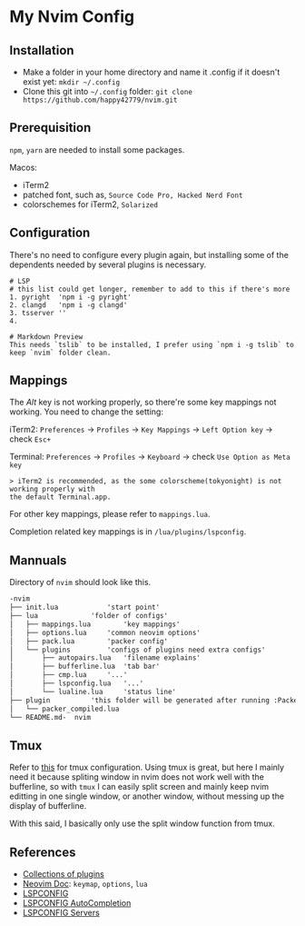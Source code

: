# My Nvim Config
## Installation
- Make a folder in your home directory and name it .config if it doesn't exist yet: `mkdir ~/.config`
- Clone this git into `~/.config` folder: 
	`git clone https://github.com/happy42779/nvim.git`

## Prerequisition
`npm`, `yarn` are needed to install some packages.

Macos: 
+ iTerm2
+ patched font, such as, `Source Code Pro, Hacked Nerd Font`
+ colorschemes for iTerm2, `Solarized`


## Configuration
There's no need to configure every plugin again, but installing some of the dependents needed by several plugins is necessary.
```
# LSP 
# this list could get longer, remember to add to this if there's more
1. pyright	'npm i -g pyright'
2. clangd	'npm i -g clangd'
3. tsserver ''
4. 

# Markdown Preview
This needs `tslib` to be installed, I prefer using `npm i -g tslib` to keep `nvim` folder clean.

```

## Mappings
The	*Alt* key is not working properly, so there're some key mappings not working. You need to change the setting: 

iTerm2: `Preferences` -> `Profiles` -> `Key Mappings` -> `Left Option key` -> check `Esc+`

Terminal: `Preferences` -> `Profiles` -> `Keyboard` -> check `Use Option as Meta key`

	> iTerm2 is recommended, as the some colorscheme(tokyonight) is not working properly with 
	the default Terminal.app.

For other key mappings, please refer to `mappings.lua`. 

Completion related key mappings is in `/lua/plugins/lspconfig`.
 

## Mannuals
Directory of `nvim` should look like this.
```md
-nvim
├── init.lua			'start point'
├── lua				'folder of configs'	
│   ├── mappings.lua		'key mappings'	
│   ├── options.lua		'common neovim options'	
│   ├── pack.lua		'packer config'
│   └── plugins			'configs of plugins need extra configs'
│       ├── autopairs.lua	'filename explains'
│       ├── bufferline.lua	'tab bar'
│       ├── cmp.lua		'...'
│       ├── lspconfig.lua	'...'
│       └── lualine.lua		'status line'	
├── plugin			'this folder will be generated after running :PackerCompile'
│   └── packer_compiled.lua	
└── README.md-	nvim

```

## Tmux
Refer to [this](https://github.com/happy42779/.my-terminal.git) for tmux configuration. Using tmux is great, but here I mainly need it because spliting window in nvim does not work well with the bufferline, so with `tmux` I can easily split screen and mainly keep nvim editting in one single window, or another window, without messing up the display of bufferline.

With this said, I basically only use the split window function from tmux.

## References
- [Collections of plugins](https://github.com/rockerBOO/awesome-neovim)
- [Neovim Doc](https://neovim.io/doc/user/index.html): `keymap`, `options`, `lua`
- [LSPCONFIG](https://github.com/neovim/nvim-lspconfig)
- [LSPCONFIG AutoCompletion](https://github.com/neovim/nvim-lspconfig/wiki/Autocompletion)
- [LSPCONFIG Servers](https://github.com/neovim/nvim-lspconfig/blob/master/doc/server_configurations.md)
